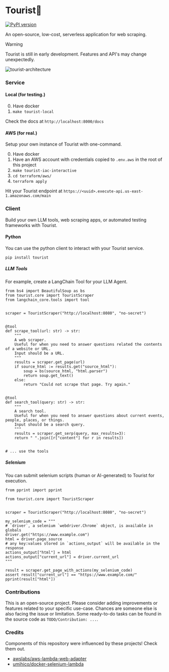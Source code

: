 # Tourist🤳

[![PyPI version](https://badge.fury.io/py/tourist.svg)](https://badge.fury.io/py/tourist)

An open-source, low-cost, serverless application for web scraping. 


> [!WARNING]  
> Tourist is still in early development. Features and API's may change unexpectedly.

![tourist-architecture](./docs/touristv1.png "Overview")

### Service

#### Local (for testing.)

0. Have docker
1. `make tourist-local`

Check the docs at `http://localhost:8000/docs`

#### AWS (for real.)

Setup your own instance of Tourist with one-command.

0. Have docker
0. Have an AWS account with credentials copied to `.env.aws` in the root of this project
1. `make tourist-iac-interactive`
2. `cd terraform/aws/`
3. `terraform apply`

Hit your Tourist endpoint at `https://<uuid>.execute-api.us-east-1.amazonaws.com/main`

### Client

Build your own LLM tools, web scraping apps, or automated testing frameworks with Tourist.

#### Python

You can use the python client to interact with your Tourist service.

```
pip install tourist
```

##### LLM Tools
For example, create a LangChain Tool for your LLM Agent.

```
from bs4 import BeautifulSoup as bs
from tourist.core import TouristScraper
from langchain_core.tools import tool


scraper = TouristScraper("http://localhost:8080", "no-secret")


@tool
def scrape_tool(url: str) -> str:
    """
    A web scraper. 
    Useful for when you need to answer questions related the contents of a website or URL.
    Input should be a URL.
    """
    results = scraper.get_page(url)
    if source_html := results.get("source_html"):
        soup = bs(source_html, "html.parser")
        return soup.get_text()
    else:
        return "Could not scrape that page. Try again."


@tool
def search_tool(query: str) -> str:
    """
    A search tool.
    Useful for when you need to answer questions about current events, people, places, or things.
    Input should be a search query.
    """
    results = scraper.get_serp(query, max_results=3):
    return " ".join([r["content"] for r in results])


# ... use the tools

```
##### Selenium 

You can submit selenium scripts (human or AI-generated) to Tourist for execution.

```
from pprint import pprint

from tourist.core import TouristScraper


scraper = TouristScraper("http://localhost:8080", "no-secret")

my_selenium_code = """
# `driver`, a selenium `webdriver.Chrome` object, is available in globals
driver.get("https://www.example.com")
html = driver.page_source
# any key:values stored in `actions_output` will be available in the response
actions_output["html"] = html
actions_output["current_url"] = driver.current_url
"""

result = scraper.get_page_with_actions(my_selenium_code)
assert result["current_url"] == "https://www.example.com/"
pprint(result["html"])

```
### Contributions

This is an open-source project. Please consider adding improvements or features related to your specific use-case. Chances are someone else is also facing the issue or limitation. Some ready-to-do tasks can be found in the source code as `TODO/Contribution: ...`.

### Credits

Components of this repository were influenced by these projects! Check them out.

- [awslabs/aws-lambda-web-adapter](https://github.com/awslabs/aws-lambda-web-adapter)
- [umihico/docker-selenium-lambda](https://github.com/umihico/docker-selenium-lambda)